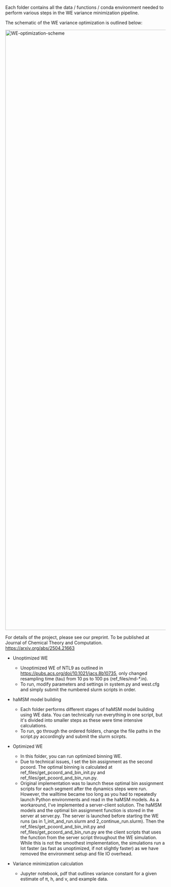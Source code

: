 Each folder contains all the data / functions / conda environment needed to perform various steps in the WE variance minimization pipeline. 

The schematic of the WE variance optimization is outlined below: 

<img width="6173" height="1883" alt="WE-optimization-scheme" src="https://github.com/user-attachments/assets/7995e973-79d7-46cd-a308-481dfd5ac1f0" />

For details of the project, please see our preprint. To be published at Journal of Chemical Theory and Computation. 
https://arxiv.org/abs/2504.21663

- Unoptimized WE
  - Unoptimized WE of NTL9 as outlined in https://pubs.acs.org/doi/10.1021/jacs.8b10735, only changed resampling time (tau) from 10 ps to 100 ps (ref_files/md-*.in).
  - To run, modify parameters and settings in system.py and west.cfg and simply submit the numbered slurm scripts in order.

- haMSM model building
  - Each folder performs different stages of haMSM model building using WE data. You can technically run everything in one script, but it's divided into smaller steps as these were time intensive calculations.
  - To run, go through the ordered folders, change the file paths in the script.py accordingly and submit the slurm scirpts.

- Optimized WE
  - In this folder, you can run optimized binning WE.
  - Due to technical issues, I set the bin assignment as the second pcoord. The optimal binning is calculated at ref_files/get_pcoord_and_bin_init.py and ref_files/get_pcoord_and_bin_run.py.
  - Original implementation was to launch these optimal bin assignment scripts for each segment after the dynamics steps were run. However, the walltime became too long as you had to repeatedly launch Python environments and read in the haMSM models. As a workaround, I've implemented a server-client solution. The haMSM models and the optimal bin assignment function is stored in the server at server.py. The server is launched before starting the WE runs (as in 1_init_and_run.slurm and 2_continue_run.slurm). Then the ref_files/get_pcoord_and_bin_init.py and ref_files/get_pcoord_and_bin_run.py are the client scripts that uses the function from the server script throughout the WE simulation. While this is not the smoothest implementation, the simulations run a lot faster (as fast as unoptimized, if not slightly faster) as we have removed the environment setup and file IO overhead.

- Variance minimization calculation
  - Jupyter notebook, pdf that outlines variance constant for a given estimate of π, h, and v, and example data.   

